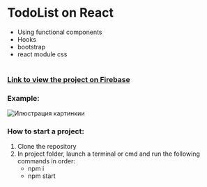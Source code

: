 # TodoList on React </br>
* Using functional components
* Hooks
* bootstrap
* react module css </br></br>

### <a href="https://todolist-onfunctional.web.app/">Link to view the project on Firebase</a>

### Example: </br>
![Илюстрация картинкии](https://github.com/maxxtron/project-photo/blob/main/Functional-Todo.png)

### How to start a project:
1. Clone the repository
2. In project folder, launch a terminal or cmd and run the following commands in order:
   * npm i
   * npm start
